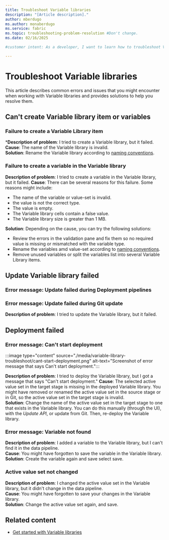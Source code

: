 ```yaml
---
title: Troubleshoot Variable libraries
description: "[Article description]."
author: mberdugo
ms.author: monaberdugo
ms.service: fabric
ms.topic: troubleshooting-problem-resolution #Don't change.
ms.date: 02/16/2025

#customer intent: As a developer, I want to learn how to troubleshoot Variable libraries, so that I can manage my content lifecycle.

---
```


# Troubleshoot Variable libraries

This article describes common errors and issues that you might encounter when working with Variable libraries and provides solutions to help you resolve them.

## Can't create Variable library item or variables

### Failure to create a Variable Library item

***Description of problem**: I tried to create a Variable library, but it failed.  
**Cause**: The name of the Variable library is invalid.  
**Solution**: Rename the Variable library according to [naming conventions](./variable-types.md#variable-library-item-name).

### Failure to create a variable in the Variable library

**Description of problem**: I tried to create a variable in the Variable library, but it failed.
**Cause**: There can be several reasons for this failure. Some reasons might include:

- The name of the variable or value-set is invalid.
- the value is not the correct type.
- The value is empty.
- The Variable library cells contain a false value.
- The Variable library size is greater than 1 MB.

**Solution**: Depending on the cause, you can try the following solutions:

- Review the errors in the validation pane and fix them so no required value is missing or mismatched with the variable type.
- Rename the variables amd value-set according to [naming conventions](./variable-types.md#variable-library-item-name).
- Remove unused variables or split the variables list into several Variable Library items.

## Update Variable library failed


### Error message: Update failed during Deployment pipelines


### Error message: Update failed during Git update

**Description of problem**: I tried to update the Variable library, but it failed.

## Deployment failed

### Error message: Can't start deployment

:::image type="content" source="./media/variable-library-troubleshoot/cant-start-deployment.png" alt-text="Screenshot of error message that says Can't start deployment.":::

**Description of problem**: I tried to deploy the Variable library, but I got a message that says "Can't start deployment."
**Cause**: The selected active value set in the target stage is missing in the deployed Variable library. You might have removed or renamed the active value set in the source stage or in Git, so the active value set in the target stage is invalid.  
**Solution**: Change the name of the active value set in the target stage to one that exists in the Variable library. You can do this manually (through the UI), with the *Update API*, or update from Git. Then, re-deploy the Variable library.

### Error message: Variable not found

**Description of problem**: I added a variable to the Variable library, but I can't find it in the data pipeline.  
**Cause**: You might have forgotten to save the variable in the Variable library.  
**Solution**: Create the variable again and save select save.  

### Active value set not changed

**Description of problem**: I changed the active value set in the Variable library, but it didn't change in the data pipeline.  
**Cause**: You might have forgotten to save your changes in the Variable library.  
**Solution**: Change the active value set again, and save.  

## Related content

- [Get started with Variable libraries](./get-started-variable-libraries.md)
